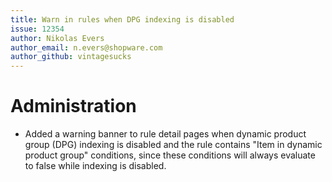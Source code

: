 ```yaml
---
title: Warn in rules when DPG indexing is disabled
issue: 12354
author: Nikolas Evers
author_email: n.evers@shopware.com
author_github: vintagesucks
---
```

# Administration
* Added a warning banner to rule detail pages when dynamic product group (DPG) indexing is disabled and the rule contains "Item in dynamic product group" conditions, since these conditions will always evaluate to false while indexing is disabled.
